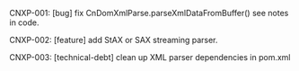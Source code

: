 CNXP-001: [bug] fix CnDomXmlParse.parseXmlDataFromBuffer()
          see notes in code.
          
CNXP-002: [feature] add StAX or SAX streaming parser.

CNXP-003: [technical-debt] clean up XML parser dependencies in pom.xml


